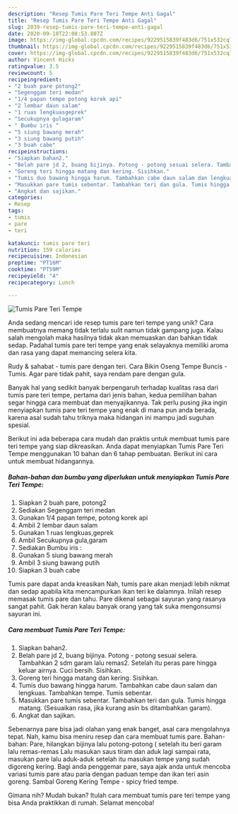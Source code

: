 ```yaml
---
description: "Resep Tumis Pare Teri Tempe Anti Gagal"
title: "Resep Tumis Pare Teri Tempe Anti Gagal"
slug: 2039-resep-tumis-pare-teri-tempe-anti-gagal
date: 2020-09-18T22:08:53.807Z
image: https://img-global.cpcdn.com/recipes/9229515839f483d6/751x532cq70/tumis-pare-teri-tempe-foto-resep-utama.jpg
thumbnail: https://img-global.cpcdn.com/recipes/9229515839f483d6/751x532cq70/tumis-pare-teri-tempe-foto-resep-utama.jpg
cover: https://img-global.cpcdn.com/recipes/9229515839f483d6/751x532cq70/tumis-pare-teri-tempe-foto-resep-utama.jpg
author: Vincent Hicks
ratingvalue: 3.5
reviewcount: 5
recipeingredient:
- "2 buah pare potong2"
- "Segenggam teri medan"
- "1/4 papan tempe potong korek api"
- "2 lembar daun salam"
- "1 ruas lengkuasgeprek"
- "Secukupnya gulagaram"
- " Bumbu iris "
- "5 siung bawang merah"
- "3 siung bawang putih"
- "3 buah cabe"
recipeinstructions:
- "Siapkan bahan2."
- "Belah pare jd 2, buang bijinya. Potong - potong sesuai selera. Tambahkan 2 sdm garam lalu remas2. Setelah itu peras pare hingga keluar airnya. Cuci bersih. Sisihkan."
- "Goreng teri hingga matang dan kering. Sisihkan."
- "Tumis duo bawang hingga harum. Tambahkan cabe daun salam dan lengkuas. Tambahkan tempe. Tumis sebentar."
- "Masukkan pare tumis sebentar. Tambahkan teri dan gula. Tumis hingga matang. (Sesuaikan rasa, jika kurang asin bs ditambahkan garam)."
- "Angkat dan sajikan."
categories:
- Resep
tags:
- tumis
- pare
- teri

katakunci: tumis pare teri 
nutrition: 159 calories
recipecuisine: Indonesian
preptime: "PT16M"
cooktime: "PT59M"
recipeyield: "4"
recipecategory: Lunch

---
```



![Tumis Pare Teri Tempe](https://img-global.cpcdn.com/recipes/9229515839f483d6/751x532cq70/tumis-pare-teri-tempe-foto-resep-utama.jpg)

Anda sedang mencari ide resep tumis pare teri tempe yang unik? Cara membuatnya memang tidak terlalu sulit namun tidak gampang juga. Kalau salah mengolah maka hasilnya tidak akan memuaskan dan bahkan tidak sedap. Padahal tumis pare teri tempe yang enak selayaknya memiliki aroma dan rasa yang dapat memancing selera kita.

Rudy &amp; sahabat - tumis pare dengan teri. Cara Bikin Oseng Tempe Buncis - Tumis. Agar pare tidak pahit, saya rendam pare dengan gula.

Banyak hal yang sedikit banyak berpengaruh terhadap kualitas rasa dari tumis pare teri tempe, pertama dari jenis bahan, kedua pemilihan bahan segar hingga cara membuat dan menyajikannya. Tak perlu pusing jika ingin menyiapkan tumis pare teri tempe yang enak di mana pun anda berada, karena asal sudah tahu triknya maka hidangan ini mampu jadi suguhan spesial.


Berikut ini ada beberapa cara mudah dan praktis untuk membuat tumis pare teri tempe yang siap dikreasikan. Anda dapat menyiapkan Tumis Pare Teri Tempe menggunakan 10 bahan dan 6 tahap pembuatan. Berikut ini cara untuk membuat hidangannya.

<!--inarticleads1-->

##### Bahan-bahan dan bumbu yang diperlukan untuk menyiapkan Tumis Pare Teri Tempe:

1. Siapkan 2 buah pare, potong2
1. Sediakan Segenggam teri medan
1. Gunakan 1/4 papan tempe, potong korek api
1. Ambil 2 lembar daun salam
1. Gunakan 1 ruas lengkuas,geprek
1. Ambil Secukupnya gula,garam
1. Sediakan  Bumbu iris :
1. Gunakan 5 siung bawang merah
1. Ambil 3 siung bawang putih
1. Siapkan 3 buah cabe


Tumis pare dapat anda kreasikan Nah, tumis pare akan menjadi lebih nikmat dan sedap apabila kita mencampurkan ikan teri ke dalamnya. Inilah resep memasak tumis pare dan tahu. Pare dikenal sebagai sayuran yang rasanya sangat pahit. Gak heran kalau banyak orang yang tak suka mengonsumsi sayuran ini. 

<!--inarticleads2-->

##### Cara membuat Tumis Pare Teri Tempe:

1. Siapkan bahan2.
1. Belah pare jd 2, buang bijinya. Potong - potong sesuai selera. Tambahkan 2 sdm garam lalu remas2. Setelah itu peras pare hingga keluar airnya. Cuci bersih. Sisihkan.
1. Goreng teri hingga matang dan kering. Sisihkan.
1. Tumis duo bawang hingga harum. Tambahkan cabe daun salam dan lengkuas. Tambahkan tempe. Tumis sebentar.
1. Masukkan pare tumis sebentar. Tambahkan teri dan gula. Tumis hingga matang. (Sesuaikan rasa, jika kurang asin bs ditambahkan garam).
1. Angkat dan sajikan.


Sebenarnya pare bisa jadi olahan yang enak banget, asal cara mengolahnya tepat. Nah, kamu bisa meniru resep dan cara membuat tumis pare. Bahan-bahan: Pare, hilangkan bijinya lalu potong-potong ( setelah itu beri garam lalu remas-remas Lalu masukan saus tiram dan aduk lagi sampai rata, masukan pare lalu aduk-aduk setelah itu masukan tempe yang sudah digoreng kering. Bagi anda penggemar pare, saya ajak anda untuk mencoba variasi tumis pare atau paria dengan paduan tempe dan ikan teri asin goreng. Sambal Goreng Kering Tempe - spicy fried tempe. 

Gimana nih? Mudah bukan? Itulah cara membuat tumis pare teri tempe yang bisa Anda praktikkan di rumah. Selamat mencoba!
